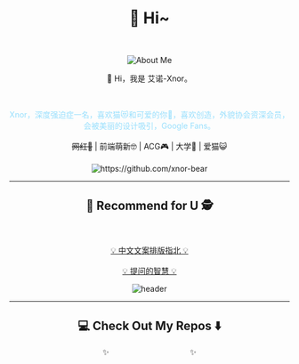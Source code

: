 <h1 align="center"> 👋 Hi~ </h1>
<br>

<p align="center">
  <img align="center" alt="About Me" src="https://github-readme-stats.vercel.app/api?username=xnor-bear&show_icons=true" />
</p>
<p align="center">
  🌱 Hi，我是 艾诺-Xnor。
</p>
<br>
 
<p align="center">
  <span style="color: #97DFFD">Xnor，深度强迫症一名，喜欢猫😻和可爱的你💖，喜欢创造，外貌协会资深会员，会被美丽的设计吸引，Google Fans。
  </span>
  <br> <br>
  <s>网红👻</s> | 前端萌新🤓 | ACG🎮 | 大学🐶 | 爱猫😺 
  <br> <br>
  <img src="https://komarev.com/ghpvc/?username=xnor-bear&label=++偷瞄人数+++" alt="https://github.com/xnor-bear" />
</p>

<hr>

<h2  align="center">🎏 Recommend for U 🕵</h2>
<br>
<p align="center">
<a href="https://github.com/mzlogin/chinese-copywriting-guidelines">💡 中文文案排版指北 💡</a>
  <br> <br>
  <a href="https://github.com/tvvocold/How-To-Ask-Questions-The-Smart-Way">💡 提问的智慧 💡</a>
</p>

<div align="center">
  <img src="https://raw.githubusercontent.com/Xnor-bear/Living-room-for-Pic/master/cat1.gif" alt="header"/>
</div>

<hr>

<h2  align="center">💻 Check Out My Repos ⬇️ </h2>
<p align="center">✨&nbsp&nbsp&nbsp&nbsp&nbsp&nbsp&nbsp&nbsp&nbsp&nbsp&nbsp&nbsp&nbsp&nbsp&nbsp&nbsp&nbsp&nbsp&nbsp&nbsp&nbsp&nbsp&nbsp&nbsp&nbsp&nbsp&nbsp&nbsp&nbsp&nbsp&nbsp&nbsp&nbsp&nbsp&nbsp&nbsp&nbsp✨</p>
